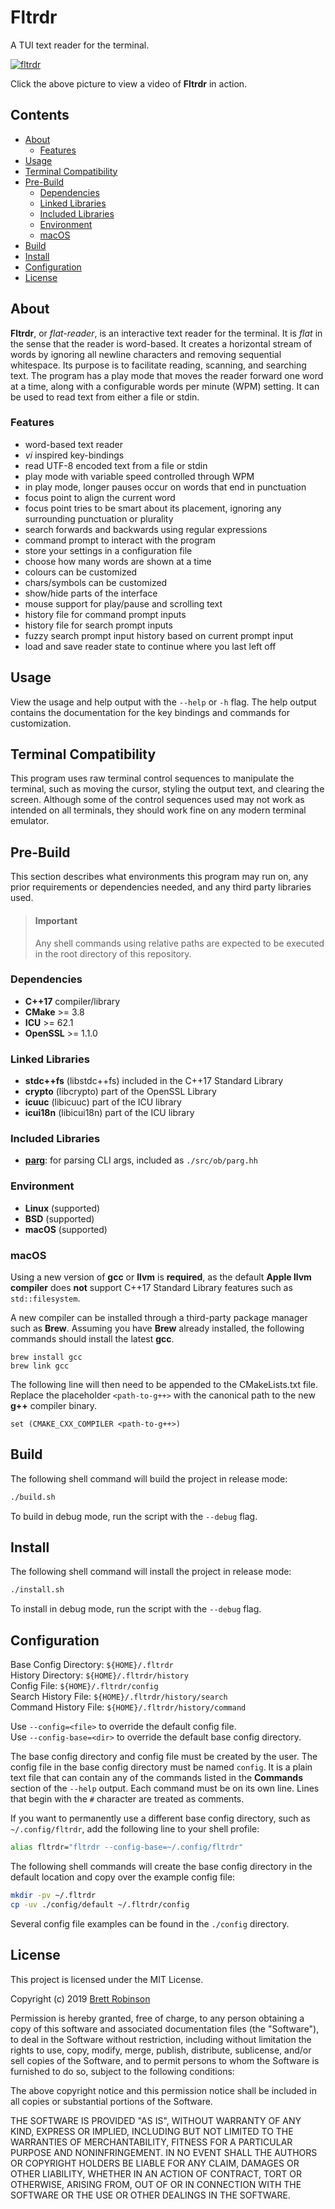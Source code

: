 # Fltrdr
A TUI text reader for the terminal.

[![fltrdr](https://raw.githubusercontent.com/octobanana/fltrdr/master/assets/fltrdr.png)](https://octobanana.com/software/fltrdr/blob/assets/fltrdr.mp4#file)

Click the above picture to view a video of __Fltrdr__ in action.

## Contents
* [About](#about)
  * [Features](#features)
* [Usage](#usage)
* [Terminal Compatibility](#terminal-compatibility)
* [Pre-Build](#pre-build)
  * [Dependencies](#dependencies)
  * [Linked Libraries](#linked-libraries)
  * [Included Libraries](#included-libraries)
  * [Environment](#environment)
  * [macOS](#macos)
* [Build](#build)
* [Install](#install)
* [Configuration](#configuration)
* [License](#license)

## About
__Fltrdr__, or *flat-reader*, is an interactive text reader for the terminal.
It is *flat* in the sense that the reader is word-based. It creates a
horizontal stream of words by ignoring all newline characters and removing
sequential whitespace.
Its purpose is to facilitate reading, scanning, and searching text.
The program has a play mode that moves the reader forward one word at a time,
along with a configurable words per minute (WPM) setting.
It can be used to read text from either a file or stdin.

### Features
* word-based text reader
* *vi* inspired key-bindings
* read UTF-8 encoded text from a file or stdin
* play mode with variable speed controlled through WPM
* in play mode, longer pauses occur on words that end in punctuation
* focus point to align the current word
* focus point tries to be smart about its placement,
  ignoring any surrounding punctuation or plurality
* search forwards and backwards using regular expressions
* command prompt to interact with the program
* store your settings in a configuration file
* choose how many words are shown at a time
* colours can be customized
* chars/symbols can be customized
* show/hide parts of the interface
* mouse support for play/pause and scrolling text
* history file for command prompt inputs
* history file for search prompt inputs
* fuzzy search prompt input history based on current prompt input
* load and save reader state to continue where you last left off

## Usage
View the usage and help output with the `--help` or `-h` flag.
The help output contains the documentation for the key bindings
and commands for customization.

## Terminal Compatibility
This program uses raw terminal control sequences to manipulate the terminal,
such as moving the cursor, styling the output text, and clearing the screen.
Although some of the control sequences used may not work as intended on all terminals,
they should work fine on any modern terminal emulator.

## Pre-Build
This section describes what environments this program may run on,
any prior requirements or dependencies needed,
and any third party libraries used.

> #### Important
> Any shell commands using relative paths are expected to be executed in the
> root directory of this repository.

### Dependencies
* __C++17__ compiler/library
* __CMake__ >= 3.8
* __ICU__ >= 62.1
* __OpenSSL__ >= 1.1.0

### Linked Libraries
* __stdc++fs__ (libstdc++fs) included in the C++17 Standard Library
* __crypto__ (libcrypto) part of the OpenSSL Library
* __icuuc__ (libicuuc) part of the ICU library
* __icui18n__ (libicui18n) part of the ICU library

### Included Libraries
* [__parg__](https://github.com/octobanana/parg):
  for parsing CLI args, included as `./src/ob/parg.hh`

### Environment
* __Linux__ (supported)
* __BSD__ (supported)
* __macOS__ (supported)

### macOS
Using a new version of __gcc__ or __llvm__ is __required__, as the default
__Apple llvm compiler__ does __not__ support C++17 Standard Library features such as `std::filesystem`.

A new compiler can be installed through a third-party package manager such as __Brew__.
Assuming you have __Brew__ already installed, the following commands should install
the latest __gcc__.

```
brew install gcc
brew link gcc
```

The following line will then need to be appended to the CMakeLists.txt file.
Replace the placeholder `<path-to-g++>` with the canonical path to the new __g++__ compiler binary.

```
set (CMAKE_CXX_COMPILER <path-to-g++>)
```

## Build
The following shell command will build the project in release mode:
```sh
./build.sh
```
To build in debug mode, run the script with the `--debug` flag.

## Install
The following shell command will install the project in release mode:
```sh
./install.sh
```
To install in debug mode, run the script with the `--debug` flag.

## Configuration

Base Config Directory: `${HOME}/.fltrdr`  
History Directory: `${HOME}/.fltrdr/history`  
Config File: `${HOME}/.fltrdr/config`  
Search History File: `${HOME}/.fltrdr/history/search`  
Command History File: `${HOME}/.fltrdr/history/command`

Use `--config=<file>` to override the default config file.  
Use `--config-base=<dir>` to override the default base config directory.

The base config directory and config file must be created by the user.
The config file in the base config directory must be named `config`.
It is a plain text file that can contain any of the
commands listed in the __Commands__ section of the `--help` output.
Each command must be on its own line. Lines that begin with the
`#` character are treated as comments.

If you want to permanently use a different base config directory,
such as `~/.config/fltrdr`, add the following line to your shell profile:
```sh
alias fltrdr="fltrdr --config-base=~/.config/fltrdr"
```

The following shell commands will create the base config directory
in the default location and copy over the example config file:
```sh
mkdir -pv ~/.fltrdr
cp -uv ./config/default ~/.fltrdr/config
```

Several config file examples can be found in the `./config` directory.

## License
This project is licensed under the MIT License.

Copyright (c) 2019 [Brett Robinson](https://octobanana.com/)

Permission is hereby granted, free of charge, to any person obtaining a copy
of this software and associated documentation files (the "Software"), to deal
in the Software without restriction, including without limitation the rights
to use, copy, modify, merge, publish, distribute, sublicense, and/or sell
copies of the Software, and to permit persons to whom the Software is
furnished to do so, subject to the following conditions:

The above copyright notice and this permission notice shall be included in all
copies or substantial portions of the Software.

THE SOFTWARE IS PROVIDED "AS IS", WITHOUT WARRANTY OF ANY KIND, EXPRESS OR
IMPLIED, INCLUDING BUT NOT LIMITED TO THE WARRANTIES OF MERCHANTABILITY,
FITNESS FOR A PARTICULAR PURPOSE AND NONINFRINGEMENT. IN NO EVENT SHALL THE
AUTHORS OR COPYRIGHT HOLDERS BE LIABLE FOR ANY CLAIM, DAMAGES OR OTHER
LIABILITY, WHETHER IN AN ACTION OF CONTRACT, TORT OR OTHERWISE, ARISING FROM,
OUT OF OR IN CONNECTION WITH THE SOFTWARE OR THE USE OR OTHER DEALINGS IN THE
SOFTWARE.
